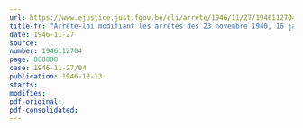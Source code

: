 ```yaml
---
url: https://www.ejustice.just.fgov.be/eli/arrete/1946/11/27/1946112704/justel
title-fr: "Arrêté-loi modifiant les arrêtés des 23 novembre 1940, 16 janvier 1942 et 4 janvier 1943 relatifs au contrôle technique des véhicules automobiles et maintenus en vigueur, pour trois ans, à partir du 16 février 1946, par l'arrêté du Régent du 14 février 1946"
date: 1946-11-27
source:
number: 1946112704
page: 888888
case: 1946-11-27/04
publication: 1946-12-13
starts:
modifies:
pdf-original:
pdf-consolidated:
---
```


